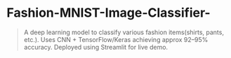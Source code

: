 # Fashion-MNIST-Image-Classifier-
>A deep learning model to classify various fashion items(shirts, pants, etc.).  Uses CNN + TensorFlow/Keras achieving  approx 92–95% accuracy.  Deployed using Streamlit for live demo.
